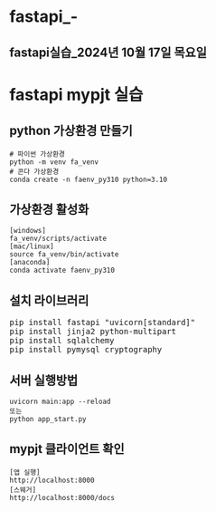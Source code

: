 # fastapi_-
## fastapi실습_2024년 10월 17일 목요일

# fastapi mypjt 실습
## python 가상환경 만들기
```
# 파이썬 가상환경
python -m venv fa_venv
# 콘다 가상환경
conda create -n faenv_py310 python=3.10
```
## 가상환경 활성화
```
[windows]
fa_venv/scripts/activate
[mac/linux]
source fa_venv/bin/activate
[anaconda]
conda activate faenv_py310
```
## 설치 라이브러리
<pre>
pip install fastapi "uvicorn[standard]"
pip install jinja2 python-multipart
pip install sqlalchemy
pip install pymysql cryptography
</pre>
## 서버 실행방법
```
uvicorn main:app --reload
또는
python app_start.py
```
## mypjt 클라이언트 확인
```
[앱 실행]
http://localhost:8000
[스웨거]
http://localhost:8000/docs
```








